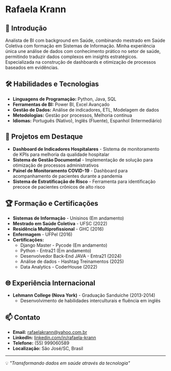 # Rafaela Krann

## 👋 Introdução
Analista de BI com background em Saúde, combinando mestrado em Saúde Coletiva com formação em Sistemas de Informação. Minha experiência única une análise de dados com conhecimento prático no setor de saúde, permitindo traduzir dados complexos em insights estratégicos. Especializada na construção de dashboards e otimização de processos baseados em evidências.

## 🛠️ Habilidades e Tecnologias
- **Linguagens de Programação:** Python, Java, SQL
- **Ferramentas de BI:** Power BI, Excel Avançado
- **Gestão de Dados:** Análise de indicadores, ETL, Modelagem de dados
- **Metodologias:** Gestão por processos, Melhoria contínua
- **Idiomas:** Português (Nativo), Inglês (Fluente), Espanhol (Intermediário)

## 🚀 Projetos em Destaque
- **Dashboard de Indicadores Hospitalares** - Sistema de monitoramento de KPIs para melhoria da qualidade hospitalar
- **Sistema de Gestão Documental** - Implementação de solução para otimização de processos administrativos
- **Painel de Monitoramento COVID-19** - Dashboard para acompanhamento de pacientes durante a pandemia
- **Sistema de Estratificação de Risco** - Ferramenta para identificação precoce de pacientes crônicos de alto risco

## 🏆 Formação e Certificações
- **Sistemas de Informação** - Unisinos (Em andamento)
- **Mestrado em Saúde Coletiva** - UFSC (2022)
- **Residência Multiprofissional** - GHC (2016) 
- **Enfermagem** - UFPel (2016)
- **Certificações:**
  - Django Master - Pycode (Em andamento)
  - Python - Entra21 (Em andamento)
  - Desenvolvedor Back-End JAVA - Entra21 (2024)
  - Análise de dados - Hashtag Treinamentos (2025)
  - Data Analytics - CoderHouse (2022)

## 🌐 Experiência Internacional
- **Lehmann College (Nova York)** - Graduação Sanduíche (2013-2014)
  - Desenvolvimento de habilidades interculturais e fluência em inglês

## 📫 Contato
- **Email:** rafaelakrann@yahoo.com.br
- **LinkedIn:** [linkedin.com/in/rafaela-krann](https://www.linkedin.com/in/rafaela-krann)
- **Telefone:** (55) 999060589
- **Localização:** São José/SC, Brasil

---

💡 *"Transformando dados em saúde através da tecnologia"*
